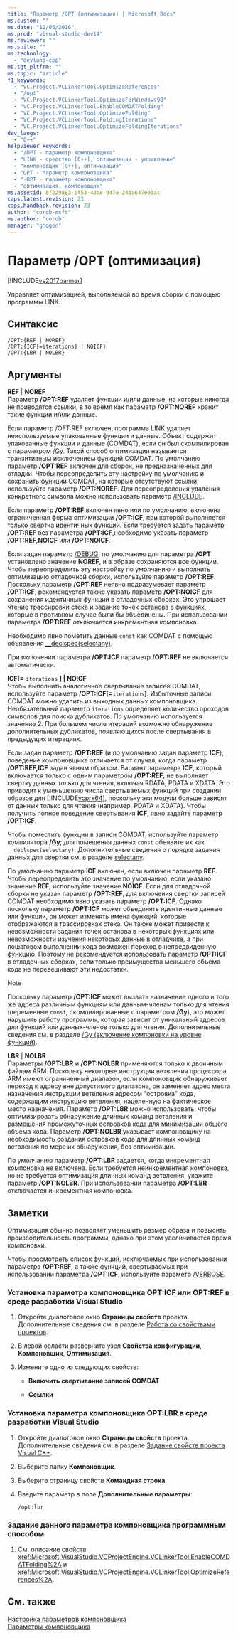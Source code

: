 ```yaml
---
title: "Параметр /OPT (оптимизация) | Microsoft Docs"
ms.custom: ""
ms.date: "12/05/2016"
ms.prod: "visual-studio-dev14"
ms.reviewer: ""
ms.suite: ""
ms.technology: 
  - "devlang-cpp"
ms.tgt_pltfrm: ""
ms.topic: "article"
f1_keywords: 
  - "VC.Project.VCLinkerTool.OptimizeReferences"
  - "/opt"
  - "VC.Project.VCLinkerTool.OptimizeForWindows98"
  - "VC.Project.VCLinkerTool.EnableCOMDATFolding"
  - "VC.Project.VCLinkerTool.OptimizeFolding"
  - "VC.Project.VCLinkerTool.FoldingIterations"
  - "VC.Project.VCLinkerTool.OptimizeFoldingIterations"
dev_langs: 
  - "C++"
helpviewer_keywords: 
  - "/OPT - параметр компоновщика"
  - "LINK - средство [C++], оптимизации - управление"
  - "компоновщик [C++], оптимизация"
  - "OPT - параметр компоновщика"
  - "-OPT - параметр компоновщика"
  - "оптимизация, компоновщик"
ms.assetid: 8f229863-5f53-48a8-9478-243a647093ac
caps.latest.revision: 23
caps.handback.revision: 23
author: "corob-msft"
ms.author: "corob"
manager: "ghogen"
---
```

# Параметр /OPT (оптимизация)
[!INCLUDE[vs2017banner](../../assembler/inline/includes/vs2017banner.md)]

Управляет оптимизацией, выполняемой во время сборки с помощью программы LINK.  
  
## Синтаксис  
  
```  
/OPT:{REF | NOREF}  
/OPT:{ICF[=iterations] | NOICF}  
/OPT:{LBR | NOLBR}  
```  
  
## Аргументы  
 **REF** &#124; **NOREF**  
 Параметр **\/OPT:REF** удаляет функции и\/или данные, на которые никогда не приводятся ссылки, в то время как параметр **\/OPT:NOREF** хранит такие функции и\/или данные.  
  
 Если параметр \/OFT:REF включен, программа LINK удаляет неиспользуемые упакованные функции и данные.  Объект содержит упакованные функции и данные \(COMDAT\), если он был скомпилирован с параметром [\/Gy](../../build/reference/gy-enable-function-level-linking.md).  Такой способ оптимизации называется транзитивным исключением функций COMDAT.  По умолчанию параметр **\/OPT:REF** включен для сборок, не предназначенных для отладки.  Чтобы переопределить эту настройку по умолчанию и сохранить функции COMDAT, на которые отсутствуют ссылки, используйте параметр **\/OPT:NOREF**.  Для переопределения удаления конкретного символа можно использовать параметр [\/INCLUDE](../../build/reference/include-force-symbol-references.md).  
  
 Если параметр **\/OPT:REF** включен явно или по умолчанию, включена ограниченная форма оптимизации **\/OPT:ICF**, при которой выполняется только свертка идентичных функций.  Если требуется задать параметр **\/OPT:REF** без параметра **\/OPT:ICF**,необходимо указать параметр **\/OPT:REF,NOICF** или **\/OPT:NOICF**.  
  
 Если задан параметр [\/DEBUG](../../build/reference/debug-generate-debug-info.md), по умолчанию для параметра **\/OPT** установлено значение **NOREF**, и в образе сохраняются все функции.  Чтобы переопределить эту настройку по умолчанию и выполнить оптимизацию отладочной сборки, используйте параметр **\/OPT:REF**.  Поскольку параметр **\/OPT:REF** неявно подразумевает параметр **\/OPT:ICF**, рекомендуется также указать параметр **\/OPT:NOICF** для сохранения идентичных функций в отладочных сборках.  Это упрощает чтение трассировки стека и задание точек останова в функциях, которые в противном случае были бы объединены.  При использовании параметра **\/OPT:REF** отключается инкрементная компоновка.  
  
 Необходимо явно пометить данные `const` как COMDAT с помощью объявления [\_\_declspec\(selectany\)](../../cpp/selectany.md).  
  
 При включении параметра **\/OPT:ICF** параметр **\/OPT:REF** не включается автоматически.  
  
 **ICF\[\=**  `iterations` **\] &#124; NOICF**  
 Чтобы выполнить аналогичное свертывание записей COMDAT, используйте параметр **\/OPT:ICF\[\=**`iterations`**\]**.  Избыточные записи COMDAT можно удалить из выходных данных компоновщика.  Необязательный параметр `iterations` определяет количество проходов символов для поиска дубликатов.  По умолчанию используется значение 2.  При большем числе итераций возможно обнаружение дополнительных дубликатов, появляющихся после свертывания в предыдущих итерациях.  
  
 Если задан параметр **\/OPT:REF** \(и по умолчанию задан параметр **ICF**\), поведение компоновщика отличается от случая, когда параметр **\/OPT:REF,ICF** задан явным образом.  Вариант параметра **ICF**, который включается только с одним параметром **\/OPT:REF**, не выполняет свертку данных только для чтения, включая RDATA, PDATA и XDATA.  Это приводит к уменьшению числа свертываемых функций при создании образов для [!INCLUDE[vcprx64](../Token/vcprx64_md.md)], поскольку эти модули больше зависят от данных только для чтения \(например, PDATA и XDATA\).  Чтобы получить полное поведение свертывания **ICF**, явно задайте параметр **\/OPT:ICF**.  
  
 Чтобы поместить функции в записи COMDAT, используйте параметр компилятора **\/Gy**; для помещения данных `const` объявите их как `__declspec(selectany)`.  Дополнительные сведения о порядке задания данных для свертки см. в разделе [selectany](../../cpp/selectany.md).  
  
 По умолчанию параметр **ICF** включен, если включен параметр **REF**.  Чтобы переопределить это значение по умолчанию, если указано значение **REF**, используйте значение **NOICF**.  Если для отладочной сборки не указан параметр **\/OPT:REF**, для включения свертки записей COMDAT необходимо явно указать параметр **\/OPT:ICF**.  Однако поскольку параметр **\/OPT:ICF** может объединять идентичные данные или функции, он может изменять имена функций, которые отображаются в трассировках стека.  Он также может привести к невозможности задания точек останова в некоторых функциях или невозможности изучения некоторых данные в отладчике, а при пошаговом выполнении кода возможен переход в непредвиденную функцию.  Поэтому не рекомендуется использовать параметр **\/OPT:ICF** в отладочных сборках, если только преимущества меньшего объема кода не перевешивают эти недостатки.  
  
> [!NOTE]
>  Поскольку параметр **\/OPT:ICF** может вызвать назначение одного и того же адреса различным функциям или данным\-членам только для чтения \(переменные `const`, скомпилированные с параметром **\/Gy**\), это может нарушить работу программы, которая зависит от уникальный адресов для функций или данных\-членов только для чтения.  Дополнительные сведения см. в разделе [\/Gy \(включение компоновки на уровне функций\)](../../build/reference/gy-enable-function-level-linking.md).  
  
 **LBR** &#124; **NOLBR**  
 Параметры **\/OPT:LBR** и **\/OPT:NOLBR** применяются только к двоичным файлам ARM.  Поскольку некоторые инструкции ветвления процессора ARM имеют ограниченный диапазон, если компоновщик обнаруживает переход к адресу вне допустимого диапазона, он заменяет адрес места назначения инструкции ветвления адресом "островка" кода, содержащим инструкцию ветвления, нацеленную на фактическое место назначения.  Параметр **\/OPT:LBR** можно использовать, чтобы оптимизировать обнаружение длинных команд ветвления и размещения промежуточных островков кода для минимизации общего объема кода.  Параметр **\/OPT:NOLBR** указывает компоновщику на необходимость создания островков кода для длинных команд ветвления по мере их обнаружения, без оптимизации.  
  
 По умолчанию параметр **\/OPT:LBR** задается, когда инкрементная компоновка не включена.  Если требуется неинкрементная компоновка, но не требуется оптимизация длинных команд ветвления, укажите параметр **\/OPT:NOLBR**.  При использовании параметра **\/OPT:LBR** отключается инкрементная компоновка.  
  
## Заметки  
 Оптимизация обычно позволяет уменьшить размер образа и повысить производительность программы, однако при этом увеличивается время компоновки.  
  
 Чтобы просмотреть список функций, исключаемых при использовании параметра **\/OPT:REF**, а также функций, свертываемых при использовании параметра **\/OPT:ICF**, используйте параметр [\/VERBOSE](../../build/reference/verbose-print-progress-messages.md).  
  
### Установка параметра компоновщика OPT:ICF или OPT:REF в среде разработки Visual Studio  
  
1.  Откройте диалоговое окно **Страницы свойств** проекта.  Дополнительные сведения см. в разделе [Работа со свойствами проектов](../../ide/working-with-project-properties.md).  
  
2.  В левой области разверните узел **Свойства конфигурации**, **Компоновщик**, **Оптимизация**.  
  
3.  Измените одно из следующих свойств:  
  
    -   **Включить свертывание записей COMDAT**  
  
    -   **Ссылки**  
  
### Установка параметра компоновщика OPT:LBR в среде разработки Visual Studio  
  
1.  Откройте диалоговое окно **Страницы свойств** проекта.  Дополнительные сведения см. в разделе [Задание свойств проекта Visual C\+\+](../../ide/working-with-project-properties.md).  
  
2.  Выберите папку **Компоновщик**.  
  
3.  Выберите страницу свойств **Командная строка**.  
  
4.  Введите параметр в поле **Дополнительные параметры**:  
  
     `/opt:lbr`  
  
### Задание данного параметра компоновщика программным способом  
  
1.  См. описание свойств <xref:Microsoft.VisualStudio.VCProjectEngine.VCLinkerTool.EnableCOMDATFolding%2A> и <xref:Microsoft.VisualStudio.VCProjectEngine.VCLinkerTool.OptimizeReferences%2A>.  
  
## См. также  
 [Настройка параметров компоновщика](../../build/reference/setting-linker-options.md)   
 [Параметры компоновщика](../../build/reference/linker-options.md)